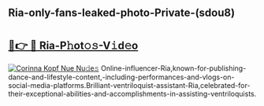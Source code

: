 ## Ria-only-fans​-leaked-photo​-Private-(sdou8)


# <h2><a href="https://mediaupload.pro?title=Ria&ref=git">🔗👉 🔴 Ria-P𝚑ot𝚘𝚜-V𝚒d𝚎o</a></h2>

[![Corinna Kopf Nue Nu𝚍e𝚜](https://i.imgur.com/0qMVB7G.gif)](https://mediaupload.pro?title=Ria&ref=git)
Online-influencer-Ria,known-for-publishing-dance-and-lifestyle-content,-including-performances-and-vlogs-on-social-media-platforms.Brilliant-ventriloquist-assistant-Ria,celebrated-for-their-exceptional-abilities-and-accomplishments-in-assisting-ventriloquists.  